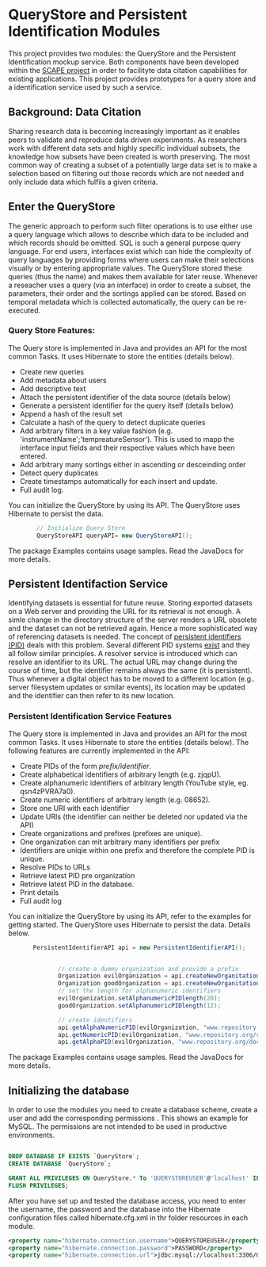 # QueryStore and Persistent Identification Modules


This project provides two modules: the QueryStore and the Persistent Identification mockup service. Both components
have been developed within the [SCAPE project](http://www.scape-project.eu/) in order to facilityte data citation
capabilities for existing applications. This project provides prototypes for a query store and a identification
service used by such a service.

## Background: Data Citation

Sharing research data is becoming increasingly important as it enables peers to validate and reproduce data driven experiments.
As researchers work with different data sets and highly specific individual subsets, the knowledge how subsets have
been created is worth preserving. The most common way of creating a subset of a potentially large data set is to
make a selection based on filtering out those records which are not needed and only include data which fulfils a
given criteria.

## Enter the QueryStore

The generic approach to perform such filter operations is to use either use a query language which allows to describe
which data to be included and which records should be omitted. SQL is such a general purpose query language. For
end users, interfaces exist which can hide the complexity of query languages by providing forms where users can
make their selections visually or by entering appropriate values. The QueryStore stored these queries (thus the name)
and makes them available for later reuse. Whenever a reseacher uses a query (via an interface) in order to create a
subset, the parameters, their order and the sortings applied can be stored. Based on temporal metadata which is
collected automatically, the query can be re-executed.

### Query Store Features:

The Query store is implemented in Java and provides an API for the most common Tasks. It uses Hibernate to store the
entities (details below).

* Create new queries
* Add metadata about users
* Add descriptive text
* Attach the persistent identifier of the data source (details below)
* Generate a persistent identifier for the query itself (details below)
* Append a hash of the result set
* Calculate a hash of the query to detect duplicate queries
* Add arbitrary filters in a key value fashion (e.g. 'instrumentName';'tempreatureSensor'). This is used to mapp the
interface input fields and their respective values which have been entered.
* Add arbitrary many sortings either in ascending or desceinding order
* Detect query duplicates
* Create timestamps automatically for each insert and update.
* Full audit log.

You can initialize the QueryStore by using its API. The QueryStore uses Hibernate to persist the data.

```java
        // Initialize Query Store
        QueryStoreAPI queryAPI= new QueryStoreAPI();
```
The package Examples contains usage samples. Read the JavaDocs for more details.



## Persistent Identifaction Service

Identifying datasets is essential for future reuse. Storing exported datasets on a Web server and providing the URL
for its retrieval is not enough. A simle change in the directory structure of the server renders a URL obsolete and
the dataset can not be retrieved again. Hence a more sophisticated way of referencing datasets is needed. The concept
 of [persistent identifiers (PID)](http://en.wikipedia.org/wiki/Persistent_identifier) deals with this problem.
 Several different PID systems [exist](http://metadaten-twr.org/2010/10/13/persistent-identifiers-an-overview/) and
 they all follow similar principles. A resolver service is introduced which can resolve an identifier to its URL. The
  actual URL may change during the course of time, but the identifier remains always the same (it is persistent).
  Thus whenever a digital object has to be moved to a different location (e.g.. server filesystem updates or similar
  events), its location may be updated and the identifier can then refer to its new location.

### Persistent Identification Service Features

The Query store is implemented in Java and provides an API for the most common Tasks. It uses Hibernate to store the
entities (details below). The following features are currently implemented in the API:

* Create PIDs of the form *prefix/identifier*.
* Create alphabetical identifiers of arbitrary length (e.g. zjqpU).
* Create alphanumeric identifiers of arbitrary length (YouTube style, eg. qsn4zPVRA7a0).
* Create numeric identifiers of arbitrary length (e.g. 08652).
* Store one URI with each identifier
* Update URIs (the identifier can neither be deleted nor updated via the API)
* Create organizations and prefixes (prefixes are unique).
* One organization can mit arbitrary many identifiers per prefix
* Identifiers are uniqie within one prefix and therefore the complete PID is unique.
* Resolve PIDs to URLs
* Retrieve latest PID pre organization
* Retrieve latest PID in the database.
* Print details
* Full audit log

You can initialize the QueryStore by using its API, refer to the examples for getting started. The QueryStore uses
Hibernate to persist the data. Details below.

```java
       PersistentIdentifierAPI api = new PersistentIdentifierAPI();


              // create a dummy organization and provide a prefix
              Organization evilOrganization = api.createNewOrganitation("Evil Corp",2345);
              Organization goodOrganization = api.createNewOrganitation("Good Company",6789);
              // set the length for alphanumeric identifiers
              evilOrganization.setAlphanumericPIDlength(20);
              goodOrganization.setAlphanumericPIDlength(12);

              // create identifiers
              api.getAlphaNumericPID(evilOrganization, "www.repository.org/collections/datasets/ResearchData.csv");
              api.getNumericPID(evilOrganization, "www.repository.org/collections/datasets/QuerySet");
              api.getAlphaPID(evilOrganization, "www.repository.org/documentation/manual.pdf");
```
The package Examples contains usage samples. Read the JavaDocs for more details.



## Initializing the database

In order to use the modules you need to create a database scheme, create a user and add the corresponding permissions
. This shows an example for MySQL. The permissions are not intended to be used in productive environments.

```sql

DROP DATABASE IF EXISTS `QueryStore`;
CREATE DATABASE `QueryStore`;

GRANT ALL PRIVILEGES ON QueryStore.* To 'QUERYSTOREUSER'@'localhost' IDENTIFIED BY 'PASSWORD';
FLUSH PRIVILEGES;

```

After you have set up and tested the database access, you need to enter the username,
the password and the database into the Hibernate configuration files called hibernate.cfg.xml in thr folder resources
 in each module.


 ```xml
<property name="hibernate.connection.username">QUERYSTOREUSER</property>
<property name="hibernate.connection.password">PASSWORD</property>
<property name="hibernate.connection.url">jdbc:mysql://localhost:3306/QueryStore</property>
 ```

